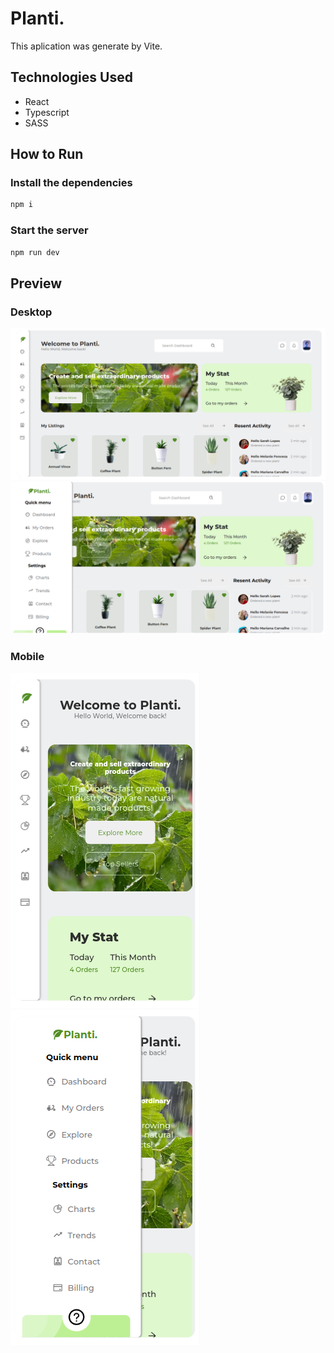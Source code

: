# Planti.

This aplication was generate by Vite.

## Technologies Used
* React
* Typescript
* SASS

## How to Run

### Install the dependencies
```js
npm i
```

### Start the server
```js
npm run dev
```

## Preview

### Desktop
![Desktop close sidebar](./src/assets/docs/desktop-close-sidebar.png)
![Desktop open sidebar](./src/assets/docs/desktop-open-sidebar.png)

### Mobile
![Mobile close sidebar](./src/assets/docs/mobile-close-sidebar.png)
![Mobile open sidebar](./src/assets/docs/mobile-open-sidebar.png)

<iframe width="560" height="315" src="" frameborder="0" allowfullscreen></iframe>
